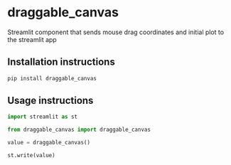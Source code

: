 # draggable_canvas

Streamlit component that sends mouse drag coordinates and initial plot to the streamlit app

## Installation instructions 

```sh
pip install draggable_canvas
```

## Usage instructions

```python
import streamlit as st

from draggable_canvas import draggable_canvas

value = draggable_canvas()

st.write(value)
